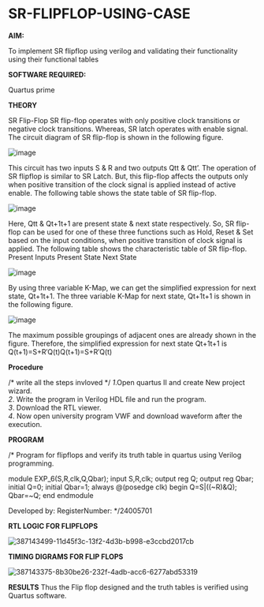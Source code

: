 # SR-FLIPFLOP-USING-CASE

**AIM:**

To implement  SR flipflop using verilog and validating their functionality using their functional tables

**SOFTWARE REQUIRED:**

Quartus prime

**THEORY**

SR Flip-Flop SR flip-flop operates with only positive clock transitions or negative clock transitions. Whereas, SR latch operates with enable signal. The circuit diagram of SR flip-flop is shown in the following figure.

![image](https://github.com/naavaneetha/SR-FLIPFLOP-USING-CASE/assets/154305477/0f710028-ad52-4d3e-9276-8714cf023a25)

 
This circuit has two inputs S & R and two outputs Qtt & Qtt’. The operation of SR flipflop is similar to SR Latch. But, this flip-flop affects the outputs only when positive transition of the clock signal is applied instead of active enable. The following table shows the state table of SR flip-flop.

![image](https://github.com/naavaneetha/SR-FLIPFLOP-USING-CASE/assets/154305477/dabfc4f4-87e3-4cbc-9472-f89ee1b5ed30)

 
Here, Qtt & Qt+1t+1 are present state & next state respectively. So, SR flip-flop can be used for one of these three functions such as Hold, Reset & Set based on the input conditions, when positive transition of clock signal is applied. The following table shows the characteristic table of SR flip-flop. Present Inputs Present State Next State

![image](https://github.com/naavaneetha/SR-FLIPFLOP-USING-CASE/assets/154305477/dd90d16c-aec5-4290-a586-e2346b1e9eb5)

 
By using three variable K-Map, we can get the simplified expression for next state, Qt+1t+1. The three variable K-Map for next state, Qt+1t+1 is shown in the following figure.

![image](https://github.com/naavaneetha/SR-FLIPFLOP-USING-CASE/assets/154305477/473efad6-d70b-4ca7-aeb7-898bbfca319f)

 
The maximum possible groupings of adjacent ones are already shown in the figure. Therefore, the simplified expression for next state Qt+1t+1 is Q(t+1)=S+R′Q(t)Q(t+1)=S+R′Q(t)

**Procedure**

/* write all the steps invloved */
*1*.Open quartus II and create New project wizard.                                                   
*2*. Write the program in Verilog HDL file and run the program.                         
*3*. Download the RTL viewer.                              
*4*. Now open university program VWF and download waveform after the execution.

**PROGRAM**

/* Program for flipflops and verify its truth table in quartus using Verilog programming.

module EXP_6(S,R,clk,Q,Qbar); input S,R,clk; output reg Q; output reg Qbar; initial Q=0; initial Qbar=1; always @(posedge clk) begin Q=S|((~R)&Q); Qbar=~Q; end endmodule

Developed by: RegisterNumber:
*/24005701

**RTL LOGIC FOR FLIPFLOPS**

![387143499-11d45f3c-13f2-4d3b-b998-e3ccbd2017cb](https://github.com/user-attachments/assets/15b6bd4a-e941-4fac-84dc-82e080109f6c)

**TIMING DIGRAMS FOR FLIP FLOPS**

![387143375-8b30be26-232f-4adb-acc6-6277abd53319](https://github.com/user-attachments/assets/2b5a7a71-3989-46da-85f4-59d3e80818a3)

**RESULTS**
Thus the Flip flop designed and the truth tables is verified using Quartus software.
